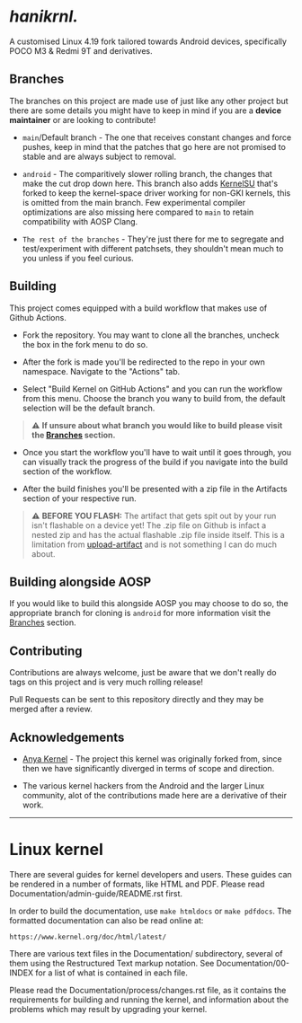 # _hanikrnl._

A customised Linux 4.19 fork tailored towards Android devices, specifically POCO M3 & Redmi 9T and derivatives.


## Branches

The branches on this project are made use of just like any other project but there are some details you might have to keep in mind if you are a **device maintainer** or are looking to contribute!

- `main`/Default branch - The one that receives constant changes and force pushes, keep in mind that the patches that go here are not promised to stable and are always subject to removal.

- `android` - The comparitively slower rolling branch, the changes that make the cut drop down here. This branch also adds [KernelSU](https://github.com/Dominium-Apum/kernelsu/tree/v0.9.X) that's forked to keep the kernel-space driver working for non-GKI kernels, this is omitted from the main branch. Few experimental compiler optimizations are also missing here compared to `main` to retain compatibility with AOSP Clang.

- `The rest of the branches` - They're just there for me to segregate and test/experiment with different patchsets, they shouldn't mean much to you unless if you feel curious.


## Building

This project comes equipped with a build workflow that makes use of Github Actions.

- Fork the repository. You may want to clone all the branches, uncheck the box in the fork menu to do so.

- After the fork is made you'll be redirected to the repo in your own namespace. Navigate to the "Actions" tab.

- Select "Build Kernel on GitHub Actions" and you can run the workflow from this menu. Choose the branch you wany to build from, the default selection will be the default branch.
> ⚠️ **If unsure about what branch you would like to build please visit the [Branches](https://github.com/Dominium-Apum/kernel_xiaomi_chime#branches) section.**

- Once you start the workflow you'll have to wait until it goes through, you can visually track the progress of the build if you navigate into the build section of the workflow.

- After the build finishes you'll be presented with a zip file in the Artifacts section of your respective run.
> ⚠️ **BEFORE YOU FLASH:** The artifact that gets spit out by your run isn't flashable on a device yet! The .zip file on Github is infact a nested zip and has the actual flashable .zip file inside itself. This is a limitation from [upload-artifact](https://github.com/actions/upload-artifact]) and is not something I can do much about.

## Building alongside AOSP
If you would like to build this alongside AOSP you may choose to do so, the appropriate branch for cloning is `android` for more information visit the [Branches](https://github.com/Dominium-Apum/kernel_xiaomi_chime#branches) section.


## Contributing

Contributions are always welcome, just be aware that we don't really do tags on this project and is very much rolling release!

Pull Requests can be sent to this repository directly and they may be merged after a review.



## Acknowledgements

 - [Anya Kernel](https://github.com/frstprjkt/kernel_xiaomi_chime-anya) - The project this kernel was originally forked from, since then we have significantly diverged in terms of scope and direction.

 - The various kernel hackers from the Android and the larger Linux community, alot of the contributions made here are a derivative of their work.


---


Linux kernel
============

There are several guides for kernel developers and users. These guides can
be rendered in a number of formats, like HTML and PDF. Please read
Documentation/admin-guide/README.rst first.

In order to build the documentation, use ``make htmldocs`` or
``make pdfdocs``.  The formatted documentation can also be read online at:

    https://www.kernel.org/doc/html/latest/

There are various text files in the Documentation/ subdirectory,
several of them using the Restructured Text markup notation.
See Documentation/00-INDEX for a list of what is contained in each file.

Please read the Documentation/process/changes.rst file, as it contains the
requirements for building and running the kernel, and information about
the problems which may result by upgrading your kernel.
